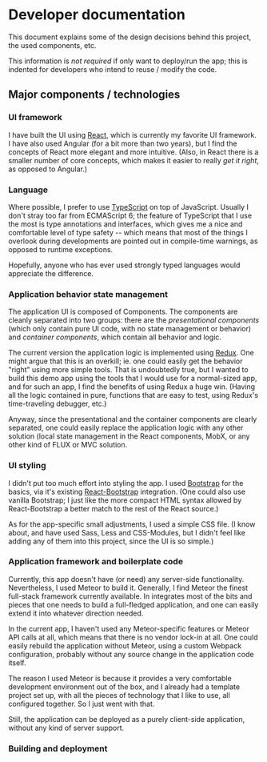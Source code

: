 # Developer documentation

This document explains some of the design decisions behind this project,
the used components, etc.

This information is *not required* if only want to deploy/run the app;
this is indented for developers who intend to reuse / modify the code.

## Major components / technologies

### UI framework

I have built the UI using [React](https://facebook.github.io/react/),
which is currently my favorite UI framework. I have also used Angular
(for a bit more than two years), but I find the concepts of React
more elegant and more intuitive. (Also, in React there is a smaller
number of core concepts, which makes it easier to really *get it right*,
as opposed to Angular.)

### Language

Where possible, I prefer to use [TypeScript](https://www.typescriptlang.org/)
on top of JavaScript. Usually I don't stray too far from ECMAScript 6; the
feature of TypeScript that I use the most is type annotations and interfaces,
which gives me a nice and comfortable level of type safety -- which means that
most of the things I overlook during developments are pointed out in
compile-time warnings, as opposed to runtime exceptions.

Hopefully, anyone who has ever used strongly typed languages would appreciate
the difference.

### Application behavior state management

The application UI is composed of Components. The components are cleanly
separated into two groups: there are the *presentational components*
(which only contain pure UI code, with no state management or behavior)
and *container components*, which contain all behavior and logic.

The current version the application logic is implemented using
[Redux](http://redux.js.org/). One might argue that this is an overkill;
ie. one could easily get the behavior "right" using more simple tools.
That is undoubtedly true, but I wanted to build this demo app using the
tools that I would use for a normal-sized app, and for such an app,
I find the benefits of using Redux a huge win. (Having all the logic
contained in pure, functions that are easy to test, using Redux's
time-traveling debugger, etc.)

Anyway, since the presentational and the container components are clearly
separated, one could easily replace the application logic with any other
solution (local state management in the React components, MobX, or any
other kind of FLUX or MVC solution.

### UI styling

I didn't put too much effort into styling the app.
I used [Bootstrap](http://getbootstrap.com/) for the basics,
via it's existing [React-Bootstrap](https://react-bootstrap.github.io/)
integration. (One could also use vanilla Bootstrap; I just like the more
compact HTML syntax allowed by React-Bootstrap a better match to the rest
of the React source.)

As for the app-specific small adjustments, I used a simple CSS file.
(I know about, and have used Sass, Less and CSS-Modules, but I didn't
feel like adding any of them into this project, since the UI is so simple.)

### Application framework and boilerplate code

Currently, this app doesn't have (or need) any server-side functionality.
Nevertheless, I used Meteor to build it. Generally, I find Meteor
the finest full-stack framework currently available. In integrates most
of the bits and pieces that one needs to build a full-fledged application,
and one can easily extend it into whatever direction needed.

In the current app, I haven't used any Meteor-specific features or Meteor
API calls at all, which means that there is no vendor lock-in at all.
One could easily rebuild the application without Meteor, using a custom
Webpack configuration, probably without any source change in the application
code itself.

The reason I used Meteor is because it provides a very comfortable
development environment out of the box, and I already had a template project
set up, with all the pieces of technology that I like to use, all configured
together. So I just went with that.

Still, the application can be deployed as a purely client-side application,
without any kind of server support.

### Building and deployment

